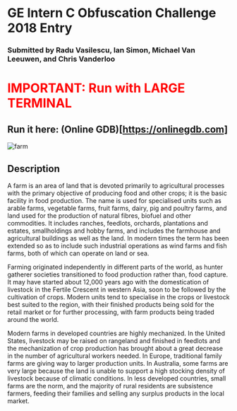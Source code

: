 # GE Intern C Obfuscation Challenge 2018 Entry
### Submitted by Radu Vasilescu, Ian Simon, Michael Van Leeuwen, and Chris Vanderloo

# <p style="color: red;">IMPORTANT: Run with LARGE TERMINAL</p>

## Run it here: (Online GDB)[https://onlinegdb.com]

![farm](https://user-images.githubusercontent.com/10100323/43432320-328ecd44-9440-11e8-9c11-27d5e6a78db0.jpg)

## Description

A farm is an area of land that is devoted primarily to agricultural processes with the primary objective of producing food and other crops; it is the basic facility in food production. The name is used for specialised units such as arable farms, vegetable farms, fruit farms, dairy, pig and poultry farms, and land used for the production of natural fibres, biofuel and other commodities. It includes ranches, feedlots, orchards, plantations and estates, smallholdings and hobby farms, and includes the farmhouse and agricultural buildings as well as the land. In modern times the term has been extended so as to include such industrial operations as wind farms and fish farms, both of which can operate on land or sea.


Farming originated independently in different parts of the world, as hunter gatherer societies transitioned to food production rather than, food capture. It may have started about 12,000 years ago with the domestication of livestock in the Fertile Crescent in western Asia, soon to be followed by the cultivation of crops. Modern units tend to specialise in the crops or livestock best suited to the region, with their finished products being sold for the retail market or for further processing, with farm products being traded around the world.


Modern farms in developed countries are highly mechanized. In the United States, livestock may be raised on rangeland and finished in feedlots and the mechanization of crop production has brought about a great decrease in the number of agricultural workers needed. In Europe, traditional family farms are giving way to larger production units. In Australia, some farms are very large because the land is unable to support a high stocking density of livestock because of climatic conditions. In less developed countries, small farms are the norm, and the majority of rural residents are subsistence farmers, feeding their families and selling any surplus products in the local market.
